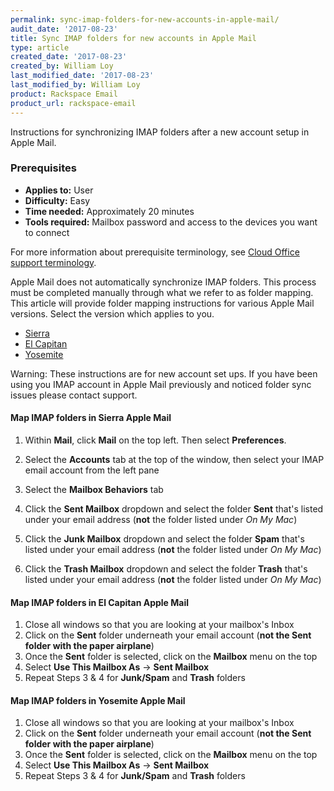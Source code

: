 ```yaml
---
permalink: sync-imap-folders-for-new-accounts-in-apple-mail/
audit_date: '2017-08-23'
title: Sync IMAP folders for new accounts in Apple Mail
type: article
created_date: '2017-08-23'
created_by: William Loy
last_modified_date: '2017-08-23'
last_modified_by: William Loy
product: Rackspace Email
product_url: rackspace-email
---
```


Instructions for synchronizing IMAP folders after a new account setup in Apple Mail.

### Prerequisites

- **Applies to:** User
- **Difficulty:** Easy
- **Time needed:** Approximately 20 minutes
- **Tools required:**  Mailbox password and access to the devices you want to connect

For more information about prerequisite terminology, see [Cloud Office support terminology](/how-to/cloud-office-support-terminology/).

Apple Mail does not automatically synchronize IMAP folders. This process must be completed manually through what we refer to as folder mapping. This article will provide folder mapping instructions for various Apple Mail versions.
Select the version which applies to you.

 - [Sierra](#map-imap-folders-in-sierra-apple-mail)
 - [El Capitan](#map-imap-folders-in-el-capitan-apple-mail)
 - [Yosemite](#map-imap-folders-in-yosemite-apple-mail)

 Warning: These instructions are for new account set ups. If you have been using you IMAP account in Apple Mail previously and noticed folder sync issues please contact support.

 #### Map IMAP folders in Sierra Apple Mail

 1. Within **Mail**, click **Mail** on the top left. Then select **Preferences**.

 2. Select the **Accounts** tab at the top of the window, then select your IMAP email account from the left pane
 3. Select the **Mailbox Behaviors** tab

 4. Click the **Sent Mailbox** dropdown and select the folder **Sent** that's listed under your email address (**not** the folder listed under *On My Mac*)

 5. Click the **Junk Mailbox** dropdown and select the folder **Spam** that's listed under your email address (**not** the folder listed under *On My Mac*)

 6. Click the **Trash Mailbox** dropdown and select the folder **Trash** that's listed under your email address (**not** the folder listed under *On My Mac*)


 #### Map IMAP folders in El Capitan Apple Mail

 1. Close all windows so that you are looking at your mailbox's Inbox
 2. Click on the **Sent** folder underneath your email account (**not the Sent folder with the paper airplane**)
 3. Once the **Sent** folder is selected, click on the **Mailbox** menu on the top
 4. Select **Use This Mailbox As** -> **Sent Mailbox**
 5. Repeat Steps 3 & 4 for **Junk/Spam** and **Trash** folders


 #### Map IMAP folders in Yosemite Apple Mail

 1. Close all windows so that you are looking at your mailbox's Inbox
 2. Click on the **Sent** folder underneath your email account (**not the Sent folder with the paper airplane**)
 3. Once the **Sent** folder is selected, click on the **Mailbox** menu on the top
 4. Select **Use This Mailbox As** -> **Sent Mailbox**
 5. Repeat Steps 3 & 4 for **Junk/Spam** and **Trash** folders
